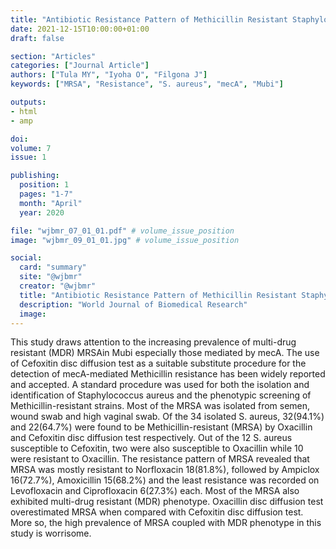 ```yaml
---
title: "Antibiotic Resistance Pattern of Methicillin Resistant Staphylococcus Aureus Mrsa in Mubi Adamawa State Nigeria"
date: 2021-12-15T10:00:00+01:00
draft: false

section: "Articles"
categories: ["Journal Article"]
authors: ["Tula MY", "Iyoha O", "Filgona J"]
keywords: ["MRSA", "Resistance", "S. aureus", "mecA", "Mubi"]

outputs: 
- html
- amp

doi:
volume: 7
issue: 1

publishing:
  position: 1
  pages: "1-7"
  month: "April"
  year: 2020

file: "wjbmr_07_01_01.pdf" # volume_issue_position
image: "wjbmr_09_01_01.jpg" # volume_issue_position

social:
  card: "summary"
  site: "@wjbmr"
  creator: "@wjbmr"
  title: "Antibiotic Resistance Pattern of Methicillin Resistant Staphylococcus Aureus Mrsa in Mubi Adamawa State Nigeria"
  description: "World Journal of Biomedical Research"
  image:
---
```

This study draws attention to the increasing prevalence of multi-drug resistant (MDR) MRSAin Mubi
especially those mediated by mecA. The use of Cefoxitin disc diffusion test as a suitable substitute
procedure for the detection of mecA-mediated Methicillin resistance has been widely reported and
accepted. A standard procedure was used for both the isolation and identification of Staphylococcus
aureus and the phenotypic screening of Methicillin-resistant strains. Most of the MRSA was isolated
from semen, wound swab and high vaginal swab. Of the 34 isolated S. aureus, 32(94.1%) and
22(64.7%) were found to be Methicillin-resistant (MRSA) by Oxacillin and Cefoxitin disc diffusion test
respectively. Out of the 12 S. aureus susceptible to Cefoxitin, two were also susceptible to Oxacillin
while 10 were resistant to Oxacillin. The resistance pattern of MRSA revealed that MRSA was mostly
resistant to Norfloxacin 18(81.8%), followed by Ampiclox 16(72.7%), Amoxicillin 15(68.2%) and the
least resistance was recorded on Levofloxacin and Ciprofloxacin 6(27.3%) each. Most of the MRSA
also exhibited multi-drug resistant (MDR) phenotype. Oxacillin disc diffusion test overestimated
MRSA when compared with Cefoxitin disc diffusion test. More so, the high prevalence of MRSA
coupled with MDR phenotype in this study is worrisome. 
